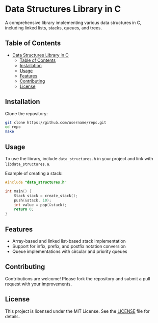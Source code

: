 # Data Structures Library in C
A comprehensive library implementing various data structures in C, including linked lists, stacks, queues, and trees.

## Table of Contents
- [Data Structures Library in C](#data-structures-library-in-c)
  - [Table of Contents](#table-of-contents)
  - [Installation](#installation)
  - [Usage](#usage)
  - [Features](#features)
  - [Contributing](#contributing)
  - [License](#license)

## Installation
Clone the repository:
```bash
git clone https://github.com/username/repo.git
cd repo
make
```

## Usage
To use the library, include `data_structures.h` in your project and link with `libdata_structures.a`.

Example of creating a stack:
```c
#include "data_structures.h"

int main() {
    Stack stack = create_stack();
    push(&stack, 10);
    int value = pop(&stack);
    return 0;
}
```

## Features
- Array-based and linked list-based stack implementation
- Support for infix, prefix, and postfix notation conversion
- Queue implementations with circular and priority queues

## Contributing
Contributions are welcome! Please fork the repository and submit a pull request with your improvements.

## License
This project is licensed under the MIT License. See the [LICENSE](LICENSE) file for details.

